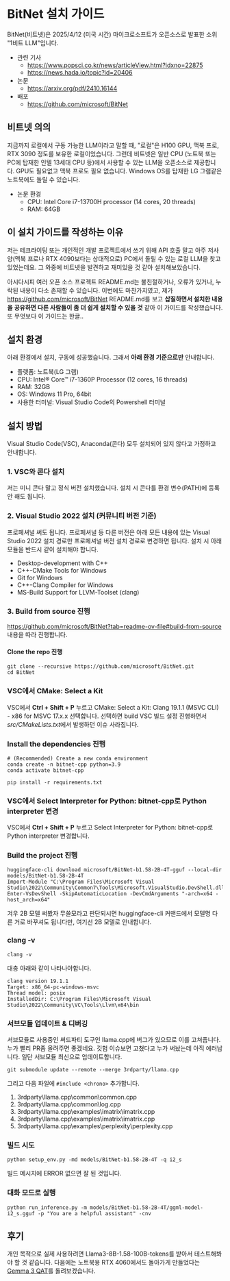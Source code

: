 # BitNet 설치 가이드

BitNet(비트넷)은 2025/4/12 (미국 시간) 마이크로소프트가 오픈소스로 발표한 소위 "1비트 LLM"입니다.

* 관련 기사
    * https://www.popsci.co.kr/news/articleView.html?idxno=22875
    * https://news.hada.io/topic?id=20406
* 논문
    * https://arxiv.org/pdf/2410.16144
* 배포
    * https://github.com/microsoft/BitNet
  
## 비트넷 의의

지금까지 로컬에서 구동 가능한 LLM이라고 말할 때, "로컬"은 H100 GPU, 맥북 프로, RTX 3090 정도를 보유한 로컬이었습니다. 그런데 비트넷은 일반 CPU (노트북 또는 PC에 탑재한 인텔 13세대 CPU 등)에서 사용할 수 있는 LLM을 오픈소스로 제공합니다. GPU도 필요없고 맥북 프로도 필요 없습니다. Windows OS를 탑재한 LG 그램같은 노트북에도 돌릴 수 있습니다. 

* 논문 환경
    * CPU: Intel Core i7-13700H processor (14 cores, 20 threads)
    * RAM: 64GB

## 이 설치 가이드를 작성하는 이유

저는 테크라이팅 또는 개인적인 개발 프로젝트에서 쓰기 위해 API 호출 말고 아주 저사양(맥북 프로나 RTX 4090보다는 상대적으로) PC에서 돌릴 수 있는 로컬 LLM을 찾고 있었는데요. 그 와중에 비트넷을 발견하고 재미있을 것 같아 설치해보았습니다.

아시다시피 여러 오픈 소스 프로젝트 README.md는 불친절하거나, 오류가 있거나, 누락된 내용이 다소 존재할 수 있습니다. 이번에도 마찬가지였고, 제가 https://github.com/microsoft/BitNet README.md를 보고 **삽질하면서 설치한 내용을 공유하면 다른 사람들이 좀 더 쉽게 설치할 수 있을 것** 같아 이 가이드를 작성했습니다. 또 무엇보다 이 가이드는 한글..

## 설치 환경

아래 환경에서 설치, 구동에 성공했습니다. 그래서 **아래 환경 기준으로만** 안내합니다.

* 플랫폼: 노트북(LG 그램)
* CPU: Intel® Core™ i7-1360P Processor (12 cores, 16 threads)
* RAM: 32GB
* OS: Windows 11 Pro, 64bit
* 사용한 터미널: Visual Studio Code의 Powershell 터미널

## 설치 방법

Visual Studio Code(VSC), Anaconda(콘다) 모두 설치되어 있지 않다고 가정하고 안내합니다.

### 1. VSC와 콘다 설치

저는 미니 콘다 말고 정식 버전 설치했습니다. 설치 시 콘다를 환경 변수(PATH)에 등록 안 해도 됩니다.

### 2. Visual Studio 2022 설치 (커뮤니티 버전 기준)

프로페셔널 써도 됩니다. 프로페셔널 등 다른 버전은 아래 모든 내용에 있는 Visual Studio 2022 설치 경로만 프로페셔널 버전 설치 경로로 변경하면 됩니다. 설치 시 아래 모듈을 반드시 같이 설치해야 합니다.

* Desktop-development with C++
* C++-CMake Tools for Windows
* Git for Windows
* C++-Clang Compiler for Windows
* MS-Build Support for LLVM-Toolset (clang)

### 3. Build from source 진행

https://github.com/microsoft/BitNet?tab=readme-ov-file#build-from-source 내용을 따라 진행합니다.

#### Clone the repo 진행

```
git clone --recursive https://github.com/microsoft/BitNet.git
cd BitNet
```

### VSC에서 CMake: Select a Kit

VSC에서 **Ctrl + Shift + P** 누르고 CMake: Select a Kit: Clang 19.1.1 (MSVC CLI) - x86 for MSVC 17.x.x 선택합니다. 선택하면 build VSC 빌드 설정 진행하면서 *src/CMakeLists.txt*에서 발생하던 이슈 사라집니다.

### Install the dependencies 진행

```
# (Recommended) Create a new conda environment
conda create -n bitnet-cpp python=3.9
conda activate bitnet-cpp

pip install -r requirements.txt
```

### VSC에서 Select Interpreter for Python: bitnet-cpp로 Python interpreter 변경

VSC에서 **Ctrl + Shift + P** 누르고 Select Interpreter for Python: bitnet-cpp로 Python interpreter 변경합니다.

### Build the project 진행

```
huggingface-cli download microsoft/BitNet-b1.58-2B-4T-gguf --local-dir models/BitNet-b1.58-2B-4T
Import-Module "C:\Program Files\Microsoft Visual Studio\2022\Community\Common7\Tools\Microsoft.VisualStudio.DevShell.dll"
Enter-VsDevShell -SkipAutomaticLocation -DevCmdArguments "-arch=x64 -host_arch=x64"
```

겨우 2B 모델 써봤자 무쓸모라고 판단되시면 huggingface-cli 커맨드에서 모델명 다른 거로 바꾸셔도 됩니다만, 여기선 2B 모델로 안내합니다.

### clang -v

```
clang -v
```

대충 아래와 같이 나타나야합니다. 

```
clang version 19.1.1
Target: x86_64-pc-windows-msvc
Thread model: posix
InstalledDir: C:\Program Files\Microsoft Visual Studio\2022\Community\VC\Tools\Llvm\x64\bin
```

### 서브모듈 업데이트 & 디버깅

서브모듈로 사용중인 써드파티 도구인 llama.cpp에 버그가 있으므로 이를 고쳐줍니다. 누가 빨리 PR좀 올려주면 좋겠네요. 깃헙 이슈보면 고쳤다고 누가 써놨는데 아직 에러납니다. 일단 서브모듈 최신으로 업데이트합니다.

```
git submodule update --remote --merge 3rdparty/llama.cpp 
```

그리고 다음 파일에 `#include <chrono>` 추가합니다.

1. 3rdparty\llama.cpp\common\common.cpp
2. 3rdparty\llama.cpp\common\log.cpp
3. 3rdparty\llama.cpp\examples\imatrix\imatrix.cpp
4. 3rdparty\llama.cpp\examples\imatrix\imatrix.cpp
5. 3rdparty\llama.cpp\examples\perplexity\perplexity.cpp

### 빌드 시도

```
python setup_env.py -md models/BitNet-b1.58-2B-4T -q i2_s
```

빌드 메시지에 ERROR 없으면 잘 된 것입니다.

### 대화 모드로 실행 

```
python run_inference.py -m models/BitNet-b1.58-2B-4T/ggml-model-i2_s.gguf -p "You are a helpful assistant" -cnv
```

## 후기

개인 목적으로 실제 사용하려면 Llama3-8B-1.58-100B-tokens를 받아서 테스트해봐야 할 것 같습니다. 다음에는 노트북용 RTX 4060에서도 돌아가게 만들었다는 [Gemma 3 QAT](https://developers.googleblog.com/en/gemma-3-quantized-aware-trained-state-of-the-art-ai-to-consumer-gpus/)를 돌려보겠습니다.